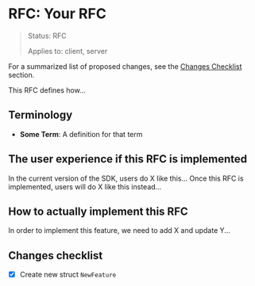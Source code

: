 <!-- Give your RFC a descriptive name saying what it would accomplish or what feature it defines -->
RFC: Your RFC
=============

<!-- RFCs start with the "RFC" status and are then either "Implemented" or "Rejected".  -->
> Status: RFC
>
> Applies to: client, server

<!-- A great RFC will include a list of changes at the bottom so that the implementor can be sure they haven't missed anything -->
For a summarized list of proposed changes, see the [Changes Checklist](#changes-checklist) section.

<!-- Insert a short paragraph explaining, at a high level, what this RFC is for -->
This RFC defines how...

<!-- The "Terminology" section is optional but is really useful for defining the technical terms you're using in the RFC -->
Terminology
-----------

- **Some Term**: A definition for that term

<!-- Explain how users will use this new feature and, if necessary, how this compares to the current user experience -->
The user experience if this RFC is implemented
----------------------------------------------

In the current version of the SDK, users do X like this...
Once this RFC is implemented, users will do X like this instead...

<!-- Explain the implementation of this new feature -->
How to actually implement this RFC
----------------------------------

In order to implement this feature, we need to add X and update Y...

<!-- Include a checklist of all the things that need to happen for this RFC's implementation to be considered complete -->
Changes checklist
-----------------

- [x] Create new struct `NewFeature`

